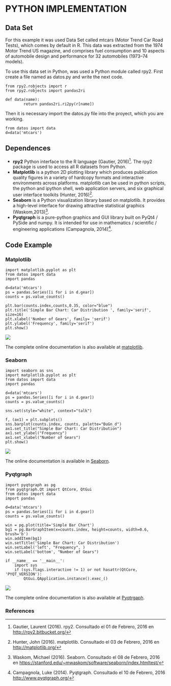 # PYTHON IMPLEMENTATION

## Data Set

For this example it was used Data Set called mtcars (Motor Trend Car Road Tests), which comes by default in R. This data was extracted from the 1974 Motor Trend US magazine, and comprises fuel consumption and 10 aspects of automobile design and performance for 32 automobiles (1973–74 models). 

To use this data set in Python, was used a Python module called rpy2. First create a file named as datos.py and write the next code.


~~~~{.python}
from rpy2.robjects import r
from rpy2.robjects import pandas2ri

def data(name):
        return pandas2ri.ri2py(r[name])
~~~~~~~~~~~~~



Then it is necessary import the datos.py file into the proyect, which you are working.


~~~~{.python}
from datos import data
d=data('mtcars')
~~~~~~~~~~~~~




## Dependences

* **rpy2** Python interface to the R language (Gautier, 2016)[^1]. The rpy2 package is used to access all R datasets from Python.
* **Matplotlib** is a python 2D plotting library which produces publication quality figures in a variety of hardcopy formats and interactive environments across platforms. matplotlib can be used in python scripts, the python and ipython shell, web application servers, and six graphical user interface toolkits (Hunter, 2016)[^2].
* **Seaborn** is a Python visualization library based on matplotlib. It provides a high-level interface for drawing attractive statistical graphics (Waskom,2013)[^3].
* **Pyqtgraph**  is a pure-python graphics and GUI library built on PyQt4 / PySide and numpy. It is intended for use in mathematics / scientific / engineering applications (Campagnola, 2014)[^4].


## Code Example


### Matplotlib


~~~~{.python}
import matplotlib.pyplot as plt
from datos import data
import pandas

d=data('mtcars')
ps = pandas.Series([i for i in d.gear])
counts = ps.value_counts()

plt.bar(counts.index,counts,0.35, color="blue")
plt.title('Simple Bar Chart: Car Distribution ', family='serif',
size=16)
plt.xlabel('Number of Gears', family= 'serif')
plt.ylabel('Frequency', family='serif')
plt.show()
~~~~~~~~~~~~~

![](figures/A31Simple_Bar_ChartPy_figure3_1.png)


The complete online documentation is also available at [matplotlib](http://matplotlib.org/contents.html).


### Seaborn


~~~~{.python}
import seaborn as sns
import matplotlib.pyplot as plt
from datos import data
import pandas

d=data('mtcars')
ps = pandas.Series([i for i in d.gear])
counts = ps.value_counts()

sns.set(style="white", context="talk")

f, (ax1) = plt.subplots()
sns.barplot(counts.index, counts, palette="BuGn_d")
ax1.set_title("Simple Bar Chart: Car Distribution")
ax1.set_ylabel("Frequency")
ax1.set_xlabel("Number of Gears")
plt.show()
~~~~~~~~~~~~~

![](figures/A31Simple_Bar_ChartPy_figure4_1.png)


The online documentation is available in [Seaborn](https://stanford.edu/~mwaskom/software/seaborn/api.html).


### Pyqtgraph


~~~~{.python}
import pyqtgraph as pg
from pyqtgraph.Qt import QtCore, QtGui
from datos import data
import pandas

d=data('mtcars')
ps = pandas.Series([i for i in d.gear])
counts = ps.value_counts()

win = pg.plot(title='Simple Bar Chart')
bg1 = pg.BarGraphItem(x=counts.index, height=counts, width=0.6,
brush='b')
win.addItem(bg1)
win.setTitle('Simple Bar Chart: Car Distribution')
win.setLabel('left', "Frequency", )
win.setLabel('bottom', "Number of Gears")

if __name__ == '__main__':
    import sys
    if (sys.flags.interactive != 1) or not hasattr(QtCore,
'PYQT_VERSION'):
        QtGui.QApplication.instance().exec_()
~~~~~~~~~~~~~

![](figures/A31Simple_Bar_ChartPy_figure5_1.png)


The complete online documentation is also available at [Pyqtrgaph](http://www.pyqtgraph.org/documentation/).


### References

[^1]: Gautier, Laurent (2016). rpy2. Consultado el 01 de Febrero, 2016 en http://rpy2.bitbucket.org/
[^2]: Hunter, John (2016). matplotlib. Consultado el 03 de Febrero, 2016 en http://matplotlib.org/
[^3]: Waskom, Michael (2016). Seaborn. Consultado el 08 de Febrero, 2016 en https://stanford.edu/~mwaskom/software/seaborn/index.htmltest/
[^4]: Campagnola, Luke (2014). Pyqtgraph. Consultado el 10 de Febrero, 2016 http://www.pyqtgraph.org/
